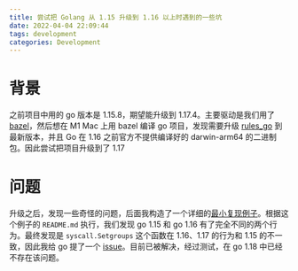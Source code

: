 ```yaml
---
title: 尝试把 Golang 从 1.15 升级到 1.16 以上时遇到的一些坑
date: 2022-04-04 22:09:44
tags: development
categories: Development
---
```


# 背景

之前项目中用的 go 版本是 1.15.8，期望能升级到 1.17.4。主要驱动是我们用了 [bazel](https://bazel.build)，然后想在 M1 Mac 上用 bazel 编译 go 项目，发现需要升级 [rules_go](https://github.com/bazelbuild/rules_go) 到最新版本，并且 Go 在 1.16 之前官方不提供编译好的 darwin-arm64 的二进制包。因此尝试把项目升级到了 1.17

# 问题

升级之后，发现一些奇怪的问题，后面我构造了一个详细的[最小复现例子](https://github.com/weixiao-huang/golang-setgroups-hang)。根据这个例子的 `README.md` 执行，我们发现 go 1.15 和 go 1.16 有了完全不同的两个行为。最终发现是 `syscall.Setgroups` 这个函数在 1.16、1.17 的行为和 1.15 的不一致，因此我给 go 提了一个 [issue](https://github.com/golang/go/issues/50113)。目前已被解决，经过测试，在 go 1.18 中已经不存在该问题。
